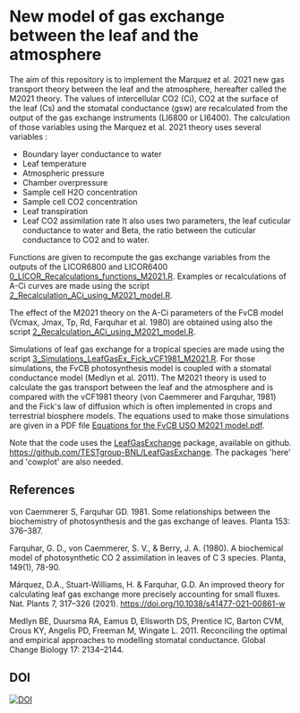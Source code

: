 # New model of gas exchange between the leaf and the atmosphere
 
 The aim of this repository is to implement the Marquez et al. 2021 new gas transport theory between the leaf and the atmosphere, hereafter called the M2021 theory.
 The values of intercellular CO2 (Ci), CO2 at the surface of the leaf (Cs) and the stomatal conductance (gsw) are recalculated from the output of the gas exchange instruments (LI6800 or LI6400).
 The calculation of those variables using the Marquez et al. 2021 theory uses several variables :
 - Boundary layer conductance to water
 - Leaf temperature
 - Atmospheric pressure
 - Chamber overpressure
 - Sample cell H2O concentration
 - Sample cell CO2 concentration
 - Leaf transpiration
 - Leaf CO2 assimilation rate
It also uses two parameters, the leaf cuticular conductance to water and Beta, the ratio between the cuticular conductance to CO2 and to water. 

Functions are given to recompute the gas exchange variables from the outputs of the LICOR6800 and LICOR6400 [0_LICOR_Recalculations_functions_M2021.R](https://github.com/TESTgroup-BNL/Marquez_et_al_2021_New_Gasex_theory/blob/main/0_LICOR_Recalculations_functions_M2021.R). Examples or recalculations of A-Ci curves are made using the script [2_Recalculation_ACi_using_M2021_model.R](https://github.com/TESTgroup-BNL/Marquez_et_al_2021_New_Gasex_theory/blob/main/2_Recalculation_ACi_using_M2021_model.R).

The effect of the M2021 theory on the A-Ci parameters of the FvCB model (Vcmax, Jmax, Tp, Rd, Farquhar et al. 1980) are obtained using also the script [2_Recalculation_ACi_using_M2021_model.R](https://github.com/TESTgroup-BNL/Marquez_et_al_2021_New_Gasex_theory/blob/main/2_Recalculation_ACi_using_M2021_model.R).

Simulations of leaf gas exchange for a tropical species are made using the script [3_Simulations_LeafGasEx_Fick_vCF1981_M2021.R](https://github.com/TESTgroup-BNL/Marquez_et_al_2021_New_Gasex_theory/blob/main/3_Simulations_LeafGasEx_Fick_vCF1981_M2021.R). For those simulations, the FvCB photosynthesis model is coupled with a stomatal conductance model (Medlyn et al. 2011). The M2021 theory is used to calculate the gas transport between the leaf and the atmosphere and is compared with the vCF1981 theory (von Caemmerer and Farquhar, 1981) and the Fick's law of diffusion which is often implemented in crops and terrestrial biosphere models. The equations used to make those simulations are given in a PDF file [Equations for the FvCB USO M2021 model.pdf](https://github.com/TESTgroup-BNL/Marquez_et_al_2021_New_Gasex_theory/blob/main/Equations%20for%20the%20FvCB%20USO%20M2021%20model.pdf).

Note that the code uses the [LeafGasExchange](https://github.com/TESTgroup-BNL/LeafGasExchange) package, available on github. https://github.com/TESTgroup-BNL/LeafGasExchange.
The packages 'here' and 'cowplot' are also needed.


## References
von Caemmerer S, Farquhar GD. 1981. Some relationships between the biochemistry of photosynthesis and the gas exchange of leaves. Planta 153: 376–387.

Farquhar, G. D., von Caemmerer, S. V., & Berry, J. A. (1980). A biochemical model of photosynthetic CO 2 assimilation in leaves of C 3 species. Planta, 149(1), 78-90.

Márquez, D.A., Stuart-Williams, H. & Farquhar, G.D. An improved theory for calculating leaf gas exchange more precisely accounting for small fluxes. Nat. Plants 7, 317–326 (2021). https://doi.org/10.1038/s41477-021-00861-w

Medlyn BE, Duursma RA, Eamus D, Ellsworth DS, Prentice IC, Barton CVM, Crous KY, Angelis PD, Freeman M, Wingate L. 2011. Reconciling the optimal and empirical approaches to modelling stomatal conductance. Global Change Biology 17: 2134–2144.

## DOI

[![DOI](https://zenodo.org/badge/364026620.svg)](https://zenodo.org/badge/latestdoi/364026620)
